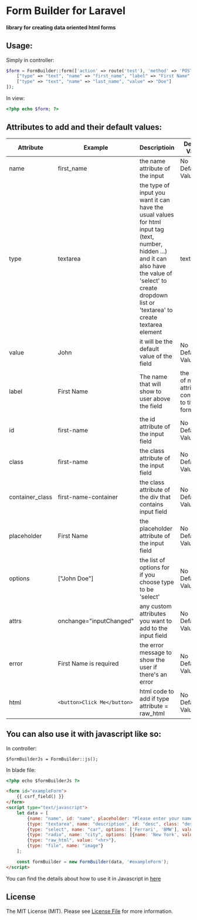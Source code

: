 # Form Builder for Laravel
#### library for creating data oriented html forms

## Usage:

Simply in controller:
```php
$form = FormBuilder::form(['action' => route('test'), 'method' => 'POST'])->make([
    ["type" => "text", "name" => "first_name", "label" => "First Name", "value" => "John"],
    ["type" => "text", "name" => "last_name", "value" => "Doe"]
]);
```

In view:
```php
<?php echo $form; ?>
```
## Attributes to add and their default values:

Attribute | Example | Descriptioin | Default Value
--- | --- | --- | ---
name | first_name | the name attribute of the input | No Default Value
type | textarea | the type of input you want it can have the usual values for html input tag (text, number, hidden ...) and it can also have the value of 'select' to create dropdown list or 'textarea' to create textarea element | text
value | John | it will be the default value of the field | No Default Value
label | First Name | The name that will show to user above the field | the value of name attribute converted to title format
id | first-name | the id attribute of the input field | No Default Value
class | first-name | the class attribute of the input field | No Default Value
container_class | first-name-container | the class attribute of the div that contains input field |No Default Value
placeholder | First Name | the placeholder attribute of the input field | No Default Value
options | ["John Doe"] | the list of options for if you choose type to be 'select' | No Default Value
attrs | onchange="inputChanged" | any custom attributes you want to add to the input field | No Default Value
error | First Name is required | the error message to show the user if there's an error | No Default Value
html | ```<button>Click Me</button>``` | html code to add if type attribute = raw_html | No Default Value

## You can also use it with javascript like so:

In controller:

```phpt
$formBuilderJs = FormBuilder::js();
```

In blade file:

```html
<?php echo $formBuilderJs ?>

<form id="exampleForm">
    {{ csrf_field() }}
</form>
<script type="text/javascript">
    let data = [
        {name: "name", id: "name", placeholder: "Please enter your name"},
        {type: "textarea", name: "description", id: "desc", class: "desc", container_class: "descContainer"},
        {type: "select", name: "car", options: ['Ferrari', 'BMW'], value: "BMW"},
        {type: "radio", name: "city", options: [{name: 'New York', value: 'new_york'}, {name: 'London', value: 'london'}], value: "london"},
        {type: "raw_html", value: "<hr>"},
        {type: "file", name: "image"}
    ];

    const formBuilder = new FormBuilder(data, '#exampleForm');
</script>
```

You can find the details about how to use it in Javascript in [here](https://github.com/AhmadAlkholy/Form-Builder#readme)
## License

The MIT License (MIT). Please see [License File](LICENSE.md) for more information.

